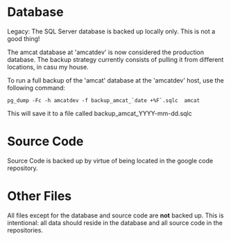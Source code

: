 # Database #

Legacy: The SQL Server database is backed up locally only. This is not a good thing!

The amcat database at 'amcatdev' is now considered the production database. The backup strategy currently consists of pulling it from different locations, in casu my house.

To run a full backup of the 'amcat' database at the 'amcatdev' host, use the following command:

```
pg_dump -Fc -h amcatdev -f backup_amcat_`date +%F`.sqlc  amcat
```

This will save it to a file called backup\_amcat\_YYYY-mm-dd.sqlc

# Source Code #

Source Code is backed up by virtue of being located in the google code repository.

# Other Files #

All files except for the database and source code are **not** backed up. This is intentional: all data should reside in the database and all source code in the repositories.